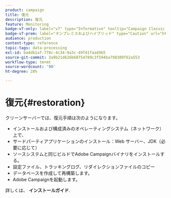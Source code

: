 ```yaml
---
product: campaign
title: 復元
description: 復元
feature: Monitoring
badge-v7-only: label="v7" type="Informative" tooltip="Campaign Classic v7 にのみ適用されます"
badge-v7-prem: label="オンプレミスおよびハイブリッド" type="Caution" url="https://experienceleague.adobe.com/docs/campaign-classic/using/installing-campaign-classic/architecture-and-hosting-models/hosting-models-lp/hosting-models.html?lang=ja" tooltip="オンプレミスデプロイメントとハイブリッドデプロイメントにのみ適用されます"
audience: production
content-type: reference
topic-tags: data-processing
exl-id: ba4db1af-778c-4c34-9a3c-49f41faa49b5
source-git-commit: 3a9b21d626b60754789c3f594ba798309f62a553
workflow-type: tm+mt
source-wordcount: '90'
ht-degree: 28%

---
```


# 復元{#restoration}



クリーンサーバーでは、復元手順は次のようになります。

* インストールおよび構成済みのオペレーティングシステム（ネットワーク）上で、
* サードパーティアプリケーションのインストール：Web サーバー、JDK（必要に応じて）
* ソースシステムと同じビルドでAdobe Campaignバイナリをインストールする。
* 設定ファイル、トラッキングログ、リダイレクションファイルのコピー
* データベースを作成して再構築します。
* Adobe Campaignを起動します。

詳しくは、 **インストールガイド**.
